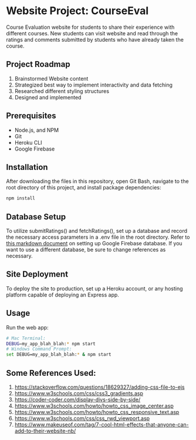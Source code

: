 # Website Project: CourseEval
Course Evaluation website for students to share their experience with different courses. New students can visit website and read through the ratings
and comments submitted by students who have already taken the course.

## Project Roadmap
1. Brainstormed Website content
2. Strategized best way to implement interactivity and data fetching
3. Researched different styling structures
4. Designed and implemented

## Prerequisites
  + Node.js, and NPM
  + Git
  + Heroku CLI
  + Google Firebase

## Installation
After downloading the files in this repository, open Git Bash, navigate to the root directory of this project, and install package dependencies:

```sh
npm install
```

## Database Setup
To utilize submitRatings() and fetchRatings(), set up a database and record the necessary access parameters in a .env file in the root directory. Refer to [this markdown document](https://github.com/prof-rossetti/internet-technologies/blob/main/exercises/express-app/exercise.md) on setting up Google Firebase database. If you want to use a different database, be sure to change references as necessary.

## Site Deployment
To deploy the site to production, set up a Heroku account, or any hosting platform capable of deploying an Express app.

## Usage
Run the web app:
```sh
# Mac Terminal:
DEBUG=my_app_blah_blah:* npm start
# Windows Command Prompt:
set DEBUG=my_app_blah_blah:* & npm start
```

## Some References Used:
1. https://stackoverflow.com/questions/18629327/adding-css-file-to-ejs
2. https://www.w3schools.com/css/css3_gradients.asp
3. https://coder-coder.com/display-divs-side-by-side/
4. https://www.w3schools.com/howto/howto_css_image_center.asp
5. https://www.w3schools.com/howto/howto_css_responsive_text.asp
6. https://www.w3schools.com/css/css_rwd_viewport.asp
7. https://www.makeuseof.com/tag/7-cool-html-effects-that-anyone-can-add-to-their-website-nb/




